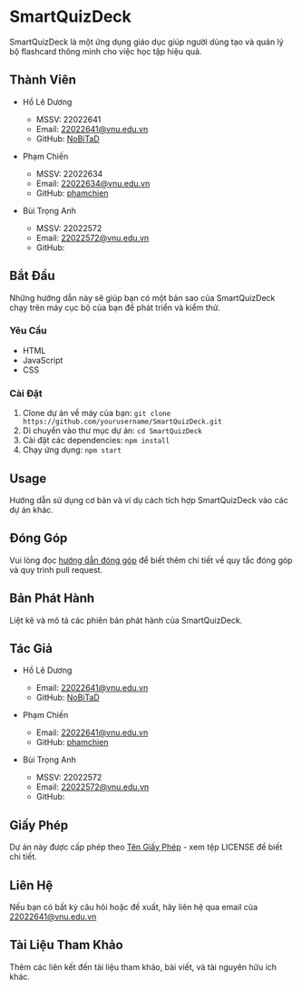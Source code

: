 # SmartQuizDeck

SmartQuizDeck là một ứng dụng giáo dục giúp người dùng tạo và quản lý bộ flashcard thông minh cho việc học tập hiệu quả.

## Thành Viên

- Hồ Lê Dương
  - MSSV: 22022641
  - Email: 22022641@vnu.edu.vn
  - GitHub: [NoBiTaD](https://github.com/duongllhtuet)

- Phạm Chiến
  - MSSV: 22022634
  - Email: 22022634@vnu.edu.vn
  - GitHub: [phamchien](https://github.com/phamchien)

- Bùi Trọng Anh
  - MSSV: 22022572
  - Email: 22022572@vnu.edu.vn
  - GitHub: 

## Bắt Đầu

Những hướng dẫn này sẽ giúp bạn có một bản sao của SmartQuizDeck chạy trên máy cục bộ của bạn để phát triển và kiểm thử.

### Yêu Cầu

- HTML
- JavaScript
- CSS

### Cài Đặt

1. Clone dự án về máy của bạn: `git clone https://github.com/yourusername/SmartQuizDeck.git`
2. Di chuyển vào thư mục dự án: `cd SmartQuizDeck`
3. Cài đặt các dependencies: `npm install`
4. Chạy ứng dụng: `npm start`

## Usage

Hướng dẫn sử dụng cơ bản và ví dụ cách tích hợp SmartQuizDeck vào các dự án khác.

## Đóng Góp

Vui lòng đọc [hướng dẫn đóng góp](CONTRIBUTING.md) để biết thêm chi tiết về quy tắc đóng góp và quy trình pull request.

## Bản Phát Hành

Liệt kê và mô tả các phiên bản phát hành của SmartQuizDeck.

## Tác Giả

- Hồ Lê Dương
  - Email: 22022641@vnu.edu.vn
  - GitHub: [NoBiTaD](https://github.com/duongllhtuet)

- Phạm Chiến
  - Email: 22022641@vnu.edu.vn
  - GitHub: [phamchien](https://github.com/phamchien)

- Bùi Trọng Anh
  - MSSV: 22022572
  - Email: 22022572@vnu.edu.vn
  - GitHub:

## Giấy Phép

Dự án này được cấp phép theo [Tên Giấy Phép](LICENSE) - xem tệp LICENSE để biết chi tiết.

## Liên Hệ

Nếu bạn có bất kỳ câu hỏi hoặc đề xuất, hãy liên hệ qua email của 22022641@vnu.edu.vn

## Tài Liệu Tham Khảo

Thêm các liên kết đến tài liệu tham khảo, bài viết, và tài nguyên hữu ích khác.

